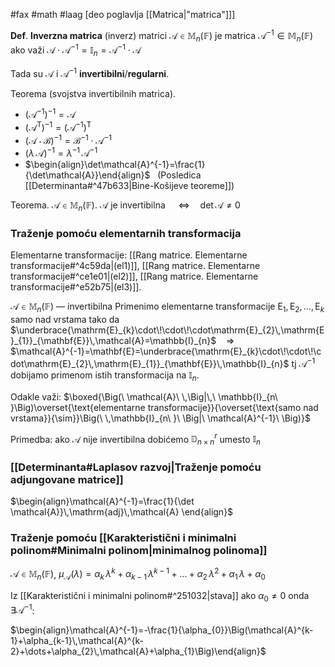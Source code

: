 #fax #math #laag [deo poglavlja [[Matrica|"matrica"]]]
$\:$

**Def**. **Inverzna matrica** (inverz) matrici $\mathcal{A}\in\mathbb{M}_{n}(\mathbb{F})$ je matrica $\mathcal{A}^{-1}\in\mathbb{M}_{n}(\mathbb{F})$ ako važi $\mathcal{A}\cdot \mathcal{A}^{-1}=\mathbb{I}_{n}=\mathcal{A}^{-1}\cdot\mathcal{A}$

Tada su $\mathcal{A}$ i $\mathcal{A}^{-1}$ **invertibilni**/**regularni**.

Teorema (svojstva invertibilnih matrica).
- $\big(\mathcal{A}^{-1}\big)^{-1}=\mathcal{A}$
- $\big(\mathcal{A}^{\mathrm{T}}\big)^{-1}=\big(\mathcal{A}^{-1}\big)^{\mathrm{T}}$
- $\big(\mathcal{A}\cdot\mathcal{B}\big)^{-1}=\mathcal{B}^{-1}\cdot\mathcal{A}^{-1}$
- $\big(\lambda\,\mathcal{A}\big)^{-1}=\lambda^{-1}\,\mathcal{A}^{-1}$
- $\begin{align}\det\mathcal{A}^{-1}=\frac{1}{\det\mathcal{A}}\end{align}$ $\:$ (Posledica [[Determinanta#^47b633|Bine-Košijeve teoreme]])

Teorema. $\mathcal{A}\in \mathbb{M}_{n}(\mathbb{F})$.
$\mathcal{A}$ je invertibilna $\quad\Leftrightarrow\quad \det \mathcal{A}\ne 0$
### Traženje pomoću elementarnih transformacija
Elementarne transformacije: [[Rang matrice. Elementarne transformacije#^4c59da|(el1)]], [[Rang matrice. Elementarne transformacije#^ce1e01|(el2)]], [[Rang matrice. Elementarne transformacije#^e52b75|(el3)]].

$\mathcal{A}\in\mathbb{M}_{n}(\mathbb{F})$ — invertibilna
Primenimo elementarne transformacije $\mathrm{E}_{1},\,\mathrm{E}_{2},\,\dots,\,\mathrm{E}_{k}$ samo nad vrstama tako da $\underbrace{\mathrm{E}_{k}\cdot\!\cdot\!\cdot\mathrm{E}_{2}\,\mathrm{E}_{1}}_{\mathbf{E}}\,\mathcal{A}=\mathbb{I}_{n}$ $\ \ \:\Rightarrow\ \ \:$  $\mathcal{A}^{-1}=\mathbf{E}=\underbrace{\mathrm{E}_{k}\cdot\!\cdot\!\cdot\mathrm{E}_{2}\,\mathrm{E}_{1}}_{\mathbf{E}}\,\mathbb{I}_{n}$
tj $\mathcal{A}^{-1}$ dobijamo primenom istih transformacija na $\mathbb{I}_{n}$.

Odakle važi: $\boxed{\Big(\ \mathcal{A}\ \,\Big|\,\ \mathbb{I}_{n\ }\Big)\overset{\text{elementarne transformacije}}{\overset{\text{samo nad vrstama}}{\sim}}\Big(\ \,\mathbb{I}_{n\ }\ \Big|\ \mathcal{A}^{-1}\ \Big)}$
$\:$

Primedba: ako $\mathcal{A}$ nije invertibilna dobićemo $\mathbb{D}^{r}_{n\times n}$ umesto $\mathbb{I}_{n}$

### [[Determinanta#Laplasov razvoj|Traženje pomoću adjungovane matrice]]

$\begin{align}\mathcal{A}^{-1}=\frac{1}{\det \mathcal{A}}\,\mathrm{adj}\,\mathcal{A} \end{align}$
### Traženje pomoću [[Karakteristični i minimalni polinom#Minimalni polinom|minimalnog polinoma]]
$\mathcal{A}\in\mathbb{M}_{n}(\mathbb{F})$,
$\mu_{\mathcal{A}}(\lambda)=\alpha_{k}\,\lambda^{k}+\alpha_{k-1}\,\lambda^{k-1}+\dots+\alpha_{2}\,\lambda^{2}+\alpha_{1}\,\lambda+\alpha_{0}$

Iz [[Karakteristični i minimalni polinom#^251032|stava]] ako $\alpha_{0}\ne0$ onda $\exists \mathcal{A}^{-1}$:

$\begin{align}\mathcal{A}^{-1}=-\frac{1}{\alpha_{0}}\Big(\mathcal{A}^{k-1}+\alpha_{k-1}\,\mathcal{A}^{k-2}+\dots+\alpha_{2}\,\mathcal{A}+\alpha_{1}\Big)\end{align}$